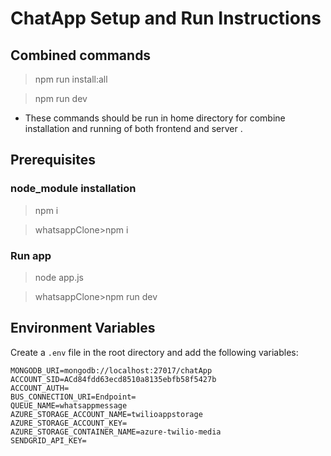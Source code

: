 # ChatApp Setup and Run Instructions
## Combined commands

  >npm run install:all

  >npm run dev

- These commands should be run in home directory for combine installation and running of both frontend and server .

## Prerequisites

### node_module installation

  >npm i

  >whatsappClone>npm i

### Run app

  >node app.js

  >whatsappClone>npm run dev

## Environment Variables

Create a `.env` file in the root directory and add the following variables:

```env
MONGODB_URI=mongodb://localhost:27017/chatApp
ACCOUNT_SID=ACd84fdd63ecd8510a8135ebfb58f5427b
ACCOUNT_AUTH=
BUS_CONNECTION_URI=Endpoint=
QUEUE_NAME=whatsappmessage
AZURE_STORAGE_ACCOUNT_NAME=twilioappstorage
AZURE_STORAGE_ACCOUNT_KEY=
AZURE_STORAGE_CONTAINER_NAME=azure-twilio-media
SENDGRID_API_KEY=
```
